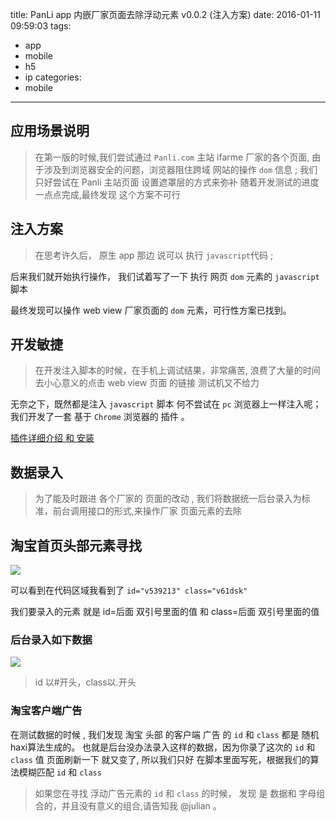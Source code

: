title: PanLi app 内嵌厂家页面去除浮动元素 v0.0.2 (注入方案)
date: 2016-01-11 09:59:03
tags:
  - app
  - mobile
  - h5
  - ip
categories:
  - mobile
---

## 应用场景说明

> 在第一版的时候,我们尝试通过 `Panli.com` 主站 ifarme 厂家的各个页面,
> 由于涉及到浏览器安全的问题，浏览器阻住跨域 网站的操作 `dom` 信息 ; 
> 我们只好尝试在 Panli  主站页面 设置遮罩层的方式来弥补
> 随着开发测试的进度一点点完成,最终发现 这个方案不可行

## 注入方案

>在思考许久后， 原生 app 那边 说可以 执行 `javascript`代码 ;

后来我们就开始执行操作， 我们试着写了一下 执行 网页 `dom` 元素的 `javascript` 脚本

最终发现可以操作 web view 厂家页面的 `dom` 元素，可行性方案已找到。

## 开发敏捷

> 在开发注入脚本的时候，在手机上调试结果，非常痛苦,
> 浪费了大量的时间去小心意义的点击 web view 页面 的链接
> 测试机又不给力

无奈之下，既然都是注入 `javascript` 脚本 何不尝试在 `pc` 浏览器上一样注入呢；
我们开发了一套 基于 `Chrome` 浏览器的 插件 。

[插件详细介绍 和 安装](https://github.com/browser-extensions/appRemove)


## 数据录入

>为了能及时跟进 各个厂家的 页面的改动 , 
>我们将数据统一后台录入为标准，前台调用接口的形式,来操作厂家 页面元素的去除


## 淘宝首页头部元素寻找

![](http://zanjs.b0.upaiyun.com/image/1/f5/52ba910f9917a128b2b0ec64f710f.png)


可以看到在代码区域我看到了 ` id="v539213" class="v61dsk" ` 

我们要录入的元素 就是 id=后面 双引号里面的值 和 class=后面 双引号里面的值

### 后台录入如下数据

![](http://zanjs.b0.upaiyun.com/image/4/ae/dd0f6acb0780d2fb129bc0e6e26b3.png)


>id 以#开头，class以.开头


### 淘宝客户端广告

在测试数据的时候 , 我们发现 淘宝 头部 的客户端 广告 的 `id`  和 `class` 都是 随机haxi算法生成的。
也就是后台没办法录入这样的数据，因为你录了这次的 `id`  和 `class` 值 页面刷新一下 就又变了,
所以我们只好 在脚本里面写死，根据我们的算法模糊匹配 `id` 和 `class  `

>如果您在寻找 浮动广告元素的 `id` 和 `class` 的时候，
>发现 是 数据和 字母组合的，并且没有意义的组合,请告知我 @julian 。 




 





 




